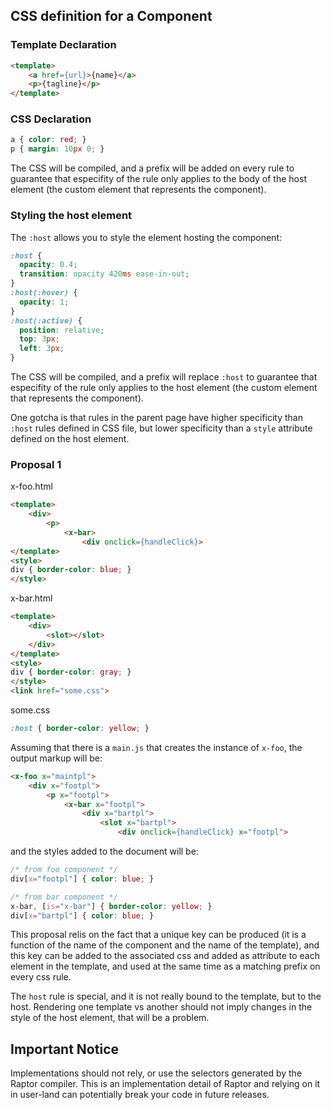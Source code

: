 ## CSS definition for a Component

### Template Declaration

```html
<template>
    <a href={url}>{name}</a>
    <p>{tagline}</p>
</template>
```

### CSS Declaration

```css
a { color: red; }
p { margin: 10px 0; }
```

The CSS will be compiled, and a prefix will be added on every rule to guarantee that especifity of the rule only applies to the body of the host element (the custom element that represents the component).

### Styling the host element

The `:host` allows you to style the element hosting the component:

```css
:host {
  opacity: 0.4;
  transition: opacity 420ms ease-in-out;
}
:host(:hover) {
  opacity: 1;
}
:host(:active) {
  position: relative;
  top: 3px;
  left: 3px;
}
```

The CSS will be compiled, and a prefix will replace `:host` to guarantee that especifity of the rule only applies to the host element (the custom element that represents the component).

One gotcha is that rules in the parent page have higher specificity than `:host` rules defined in CSS file, but lower specificity than a `style` attribute defined on the host element.


### Proposal 1

x-foo.html
```html
<template>
    <div>
        <p>
            <x-bar>
                <div onclick={handleClick}>
</template>
<style>
div { border-color: blue; }
</style>
```

x-bar.html
```html
<template>
    <div>
        <slot></slot>
    </div>
</template>
<style>
div { border-color: gray; }
</style>
<link href="some.css">
```

some.css
```css
:host { border-color: yellow; }
```

Assuming that there is a `main.js` that creates the instance of `x-foo`, the output markup will be:

```html
<x-foo x="maintpl">
    <div x="footpl">
        <p x="footpl">
            <x-bar x="footpl">
                <div x="bartpl">
                    <slot x="bartpl">
                        <div onclick={handleClick} x="footpl">
```

and the styles added to the document will be:

```css
/* from foo component */
div[x="footpl"] { color: blue; }

/* from bar component */
x-bar, [is="x-bar"] { border-color: yellow; }
div[x="bartpl"] { color: blue; }
```

This proposal relis on the fact that a unique key can be produced (it is a function of the name of the component and the name of the template), and this key can be added to the associated css and added as attribute to each element in the template, and used at the same time as a matching prefix on every css rule.

The `host` rule is special, and it is not really bound to the template, but to the host. Rendering one template vs another should not imply changes in the style of the host element, that will be a problem.

## Important Notice

Implementations should not rely, or use the selectors generated by the Raptor compiler. This is an implementation detail of Raptor and relying on it in user-land can potentially break your code in future releases.
